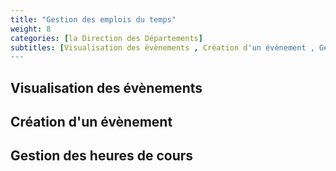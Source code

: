 ```yaml
---
title: "Gestion des emplois du temps"
weight: 8
categories: [la Direction des Départements]
subtitles: [Visualisation des évènements , Création d'un évènement , Gestion des heures de cours]
---
```


## Visualisation des évènements

## Création d'un évènement

## Gestion des heures de cours

